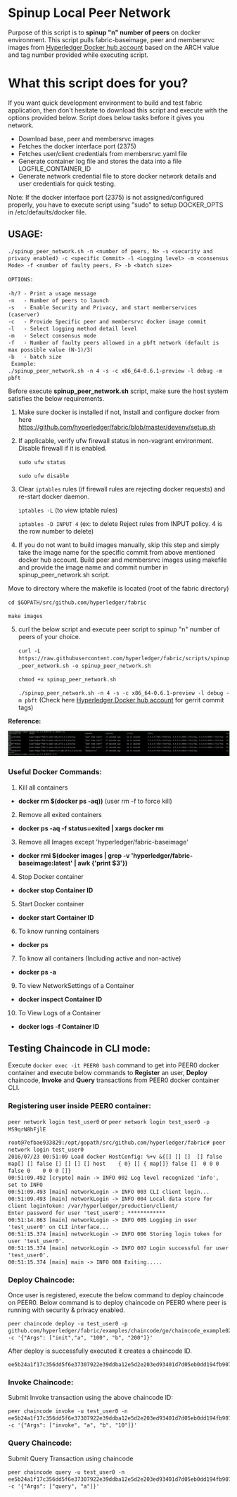# Spinup Local Peer Network
Purpose of this script is to **spinup "n" number of peers** on docker environment. This script pulls fabric-baseimage, peer and membersrvc images from [Hyperledger Docker hub account](https://hub.docker.com/u/hyperledger/) based on the ARCH value and tag number provided while executing script.

# What this script does for you?

If you want quick development environment to build and test fabric application, then don't hesitate to download this script and execute with the options provided below. Script does below tasks before it gives you network.

   * Download base, peer and membersrvc images
   * Fetches the docker interface port (2375)
   * Fetches user/client credentials from membersrvc.yaml file
   * Generate container log file and stores the data into a file LOGFILE_CONTAINER_ID
   * Generate network credential file to store docker network details and user credentials for quick testing.

Note: If the docker interface port (2375) is not assigned/configured properly, you have to execute script using "sudo" to setup DOCKER_OPTS in /etc/defaults/docker file.

## USAGE:

```
./spinup_peer_network.sh -n <number of peers, N> -s <security and privacy enabled) -c <specific Commit> -l <Logging level> -m <consensus Mode> -f <number of faulty peers, F> -b <batch size>

OPTIONS:

-h/? - Print a usage message
-n   - Number of peers to launch
-s   - Enable Security and Privacy, and start memberservices (caserver)
-c   - Provide Specific peer and membersrvc docker image commit
-l   - Select logging method detail level
-m   - Select consensus mode
-f   - Number of faulty peers allowed in a pbft network (default is max possible value (N-1)/3)
-b   - batch size
 Example: 
./spinup_peer_network.sh -n 4 -s -c x86_64-0.6.1-preview -l debug -m pbft
```

Before execute **spinup_peer_network.sh** script, make sure the host system satisfies the below requirements.

1. Make sure docker is installed if not, Install and configure docker from here https://github.com/hyperledger/fabric/blob/master/devenv/setup.sh

2. If applicable, verify ufw firewall status in non-vagrant environment. Disable firewall if it is enabled.

   `sudo ufw status`
  
   `sudo ufw disable`
  
3. Clear `iptables` rules (if firewall rules are rejecting docker requests) and re-start docker daemon.

   `iptables -L` (to view iptable rules)
   
   `iptables -D INPUT 4` (ex: to delete Reject rules from INPUT policy. 4 is the row number to delete)
 
4. If you do not want to build images manually, skip this step and simply take the image name for the specific commit from above mentioned docker hub account. Build peer and membersrvc images using makefile and provide the image name and commit number in spinup_peer_network.sh script.

 Move to directory where the makefile is located (root of the fabric directory)

   `cd $GOPATH/src/github.com/hyperledger/fabric`
   
   `make images`
   
5. curl the below script and execute peer script to spinup "n" number of peers of your choice.

   `curl -L https://raw.githubusercontent.com/hyperledger/fabric/scripts/spinup_peer_network.sh -o spinup_peer_network.sh`
   
   `chmod +x spinup_peer_network.sh`
   
   `./spinup_peer_network.sh -n 4 -s -c x86_64-0.6.1-preview -l debug -m pbft` (Check here [Hyperledger Docker hub account](https://hub.docker.com/u/hyperledger/) for gerrit commit tags)

**Reference:**

![4 peer network](peers.PNG)

### Useful Docker Commands:

1. Kill all containers
  - **docker rm $(docker ps -aq))** (user rm -f to force kill)
2. Remove all exited containers
  - **docker ps -aq -f status=exited | xargs docker rm**
3. Remove all Images except 'hyperledger/fabric-baseimage'
  - **docker rmi $(docker images | grep -v 'hyperledger/fabric-baseimage:latest' | awk {'print $3'})**
4. Stop Docker container
  - **docker stop Container ID**
5. Start Docker container
  - **docker start Container ID**
6. To know running containers
  - **docker ps**
7. To know all containers (Including active and non-active)
  - **docker ps -a**
9. To view NetworkSettings of a Container
  - **docker inspect Container ID**
10. To View Logs of a Container
  - **docker logs -f Container ID**

## Testing Chaincode in CLI mode:

Execute `docker exec -it PEER0 bash` command to get into PEER0 docker container and execute below commands to **Register** an user, **Deploy** chaincode, **Invoke** and **Query** transactions from PEER0 docker container CLI.

### Registering user inside PEER0 container:

`peer network login test_user0` or `peer network login test_user0 -p MS9qrN8hFjlE`

```
root@7efbae933829:/opt/gopath/src/github.com/hyperledger/fabric# peer network login test_user0
2016/07/23 00:51:09 Load docker HostConfig: %+v &{[] [] []  [] false map[] [] false [] [] [] [] host    { 0} [] { map[]} false []  0 0 0 false 0    0 0 0 []}
00:51:09.492 [crypto] main -> INFO 002 Log level recognized 'info', set to INFO
00:51:09.493 [main] networkLogin -> INFO 003 CLI client login...
00:51:09.493 [main] networkLogin -> INFO 004 Local data store for client loginToken: /var/hyperledger/production/client/
Enter password for user 'test_user0': ************
00:51:14.863 [main] networkLogin -> INFO 005 Logging in user 'test_user0' on CLI interface...
00:51:15.374 [main] networkLogin -> INFO 006 Storing login token for user 'test_user0'.
00:51:15.374 [main] networkLogin -> INFO 007 Login successful for user 'test_user0'.
00:51:15.374 [main] main -> INFO 008 Exiting.....
```

### Deploy Chaincode:

Once user is registered, execute the below command to deploy chaincode on PEER0. Below command is to deploy chaincode on PEER0 where peer is running with security & privacy enabled.

```
peer chaincode deploy -u test_user0 -p github.com/hyperledger/fabric/examples/chaincode/go/chaincode_example02 -c '{"Args": ["init","a", "100", "b", "200"]}'
```
After deploy is successfully executed it creates a chaincode ID.
```
ee5b24a1f17c356dd5f6e37307922e39ddba12e5d2e203ed93401d7d05eb0dd194fb9070549c5dc31eb63f4e654dbd5a1d86cbb30c48e3ab1812590cd0f78539
```
### Invoke Chaincode:

Submit Invoke transaction using the above chaincode ID:

```
peer chaincode invoke -u test_user0 -n ee5b24a1f17c356dd5f6e37307922e39ddba12e5d2e203ed93401d7d05eb0dd194fb9070549c5dc31eb63f4e654dbd5a1d86cbb30c48e3ab1812590cd0f78539 -c '{"Args": ["invoke", "a", "b", "10"]}'
```
### Query Chaincode:

Submit Query Transaction using chaincode

```
peer chaincode query -u test_user0 -n ee5b24a1f17c356dd5f6e37307922e39ddba12e5d2e203ed93401d7d05eb0dd194fb9070549c5dc31eb63f4e654dbd5a1d86cbb30c48e3ab1812590cd0f78539 -c '{"Args": ["query", "a"]}'
```
